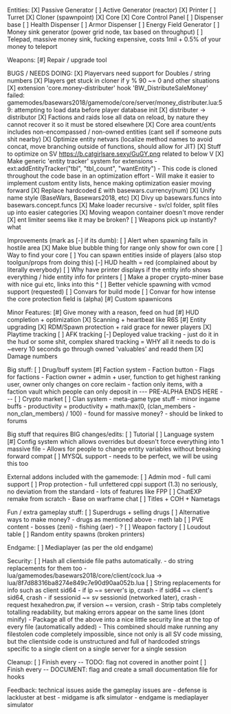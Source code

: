 Entities:
	[X] Passive Generator
	[ ] Active Generator (reactor)
	[X] Printer
	[ ] Turret
	[X] Cloner (spawnpoint)
	[X] Core
	[X] Core Control Panel
	[ ] Dispenser base
		[ ] Health Dispenser
		[ ] Armor Dispenser
	[ ] Energy Field Generator
	[ ] Money sink generator (power grid node, tax based on throughput)
	[ ] Telepad, massive money sink, fucking expensive, costs 1mil + 0.5% of your money to teleport

Weapons:
	[#] Repair / upgrade tool

BUGS / NEEDS DOING:
	[X] Playervars need support for Doubles / string numbers
	[X] Players get stuck in cloner if y % 90 ~= 0 and other situations
	[X] extension 'core.money-distributer' hook 'BW_DistributeSaleMoney' failed: gamemodes/basewars2018/gamemode/core/server/money_distributer.lua:59: attempting to load data before player database init
	[X] distributer -> distributor
	[X] Factions and raids lose all data on reload, by nature they cannot recover it so it must be stored elsewhere
	[X] Core area count/ents includes non-encompassed / non-owned entities (cant sell if someone puts shit nearby)
	[X] Optimize entity netvars (localize method names to avoid concat, move branching outside of functions, should allow for JIT)
	[X] Stuff to optimize on SV https://b.catgirlsare.sexy/GuGY.png related to below V
	[X] Make generic 'entity tracker' system for extensions
		- ext:addEntityTracker("tbl", "tbl_count", "wantEntity")
		- This code is cloned throughout the code base in an optimization effort
		- Will make it easier to implement custom entity lists, hence making optimization easier moving forward
	[X] Replace hardcoded £ with basewars.currency(num)
	[X] Unify name style (BaseWars, Basewars2018, etc)
	[X] Divy up basewars.funcs into basewars.concept.funcs
	[X] Make loader recursive - sv/cl folder, split files up into easier categories
	[X] Moving weapon container doesn't move render
	[X] ent limiter seems like it may be broken?
	[ ] Weapons pick up instantly? what

Improvements (mark as [-] if its dumb):
	[ ] Alert when spawning fails in hostile area
	[X] Make blue bubble thing for range only show for own core
	[ ] Way to find your core
	[ ] You can spawn entities inside of players (also stop toolgun/props from doing this)
	[-] HUD health = red (complained about by literally everybody)
	[ ] Why have printer displays if the entity info shows everything / hide entity info for printers
	[ ] Make a proper crypto-miner base with nice gui etc, links into this ^
	[ ] Better vehicle spawning with vcmod support (requested)
	[ ] Convars for build mode
	[ ] Convar for how intense the core protection field is (alpha)
	[#] Custom spawnicons

Minor Features:
	[#] Give money with a reason, feed on hud
	[#] HUD completion + optimization
	[X] Scanning + heartbeat like R6S
	[#] Entity upgrading
	[X] RDM/Spawn protection + raid grace for newer players
	[X] Playtime tracking
	[ ] AFK tracking
	[-] Deployed value tracking
		- just do it in the hud or some shit, complex shared tracking = WHY
		  all it needs to do is ~every 10 seconds go through owned 'valuables' and readd them
	[X] Damage numbers

Big stuff:
	[ ] Drug/buff system
	[#] Faction system
		- Faction button
		- Flags for factions
		- Faction owner + admin + user, function to get highest ranking user, owner only changes on core reclaim
		- faction only items, with a faction vault which people can only deposit in
--- PRE-ALPHA ENDS HERE ---
	[ ] Crypto market
	[ ] Clan system
		- meta-game type stuff
		- minor ingame buffs
			- productivity = productivity + math.max(0, (clan_members - non_clan_members) / 100)
		- found for massive money?
		- should be linked to forums

Big stuff that requires BIG changes/edits:
	[ ] Tutorial
	[ ] Language system
	[#] Config system which allows overrides but doesn't force everything into 1 massive file
		- Allows for people to change entity variables without breaking forward compat
	[ ] MYSQL support
		- needs to be perfect, we will be using this too

External addons included with the gamemode:
	[ ] Admin mod
		- full cami support
	[ ] Prop protection
		- full unfettered cppi support (1.3)
		  no seriously, no deviation from the standard
		- lots of features like FPP
	[ ] ChatEXP remake from scratch
		- Base on warframe chat
	[ ] Titles + COH + Nametags

Fun / extra gameplay stuff:
	[ ] Superdrugs + selling drugs
	[ ] Alternative ways to make money?
		- drugs as mentioned above
		- meth lab
	[ ] PVE content
		- bosses (zeni)
		- fishing (aer)
		- ?
	[ ] Weapon factory
	[ ] Loudout table
	[ ] Random entity spawns (broken printers)

Endgame:
	[ ] Mediaplayer (as per the old endgame)

Security:
	[ ] Hash all clientside file paths automatically.
		- do string replacements for them too
		- lua/gamemodes/basewars2018/core/client/cock.lua -> lua/8f7d88316ba8274e849c7e90d90aa052b.lua
	[ ] String replacements for info such as client sid64
		- if ip ~= server's ip, crash
		- if sid64 ~= client's sid64, crash
		- if sessionid ~= sv sessionid (networked later), crash
		- request hexahedron.pw, if version ~= version, crash
		- Strip tabs completely totalling readability,
		  but making errors appear on the same lines (dont minify)
		- Package all of the above into a nice little security line at the top of
		  every file (automatically added)
	- This combined should make running any filestolen code completely impossible, since not only
	  is all SV code missing, but the clientside code is unstructured and full of hardcoded strings
	  specific to a single client on a single server for a single session

Cleanup:
	[ ] Finish every -- TODO: flag not covered in another point
	[ ] Finish every -- DOCUMENT: flag and create a small documentation file for hooks


Feedback:
	technical issues aside
	the gameplay issues are
		- defense is lackluster at best
		- midgame is afk simulator
		- endgame is mediaplayer simulator

